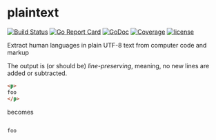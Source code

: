 # plaintext
[![Build Status](https://travis-ci.org/client9/plaintext.svg?branch=master)](https://travis-ci.org/client9/plaintext) [![Go Report Card](http://goreportcard.com/badge/client9/plaintext)](http://goreportcard.com/report/client9/plaintext) [![GoDoc](https://godoc.org/github.com/client9/plaintext?status.svg)](https://godoc.org/github.com/client9/plaintext) [![Coverage](http://gocover.io/_badge/github.com/client9/plaintext)](http://gocover.io/github.com/client9/plaintext) [![license](https://img.shields.io/badge/license-MIT-blue.svg?style=flat)](https://raw.githubusercontent.com/client9/plaintext/master/LICENSE)

Extract human languages in plain UTF-8 text from computer code and markup

The output is (or should be) *line-preserving*, meaning, no new lines are added or subtracted.

```html
<p>
foo
</p>
```

becomes

```html

foo

```

